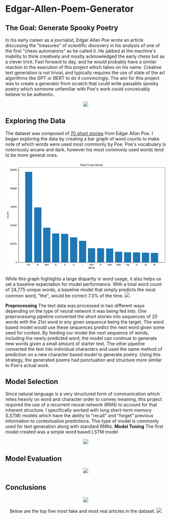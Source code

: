 # Edgar-Allen-Poem-Generator

## The Goal: Generate Spooky Poetry
In his early career as a journalist, Edgar Allan Poe wrote an article discussing the "treasures" of scientific discovery in his analysis of one of the first "chess automatons" as he called it. He jabbed at the machine's inability to think creatively and mostly acknowledged the early chess bot as a clever trick. Fast forward to day, and he would probably have a similar reaction to the execution of this project which takes on his name. Creative text generation is not trivial, and typically requires the use of state of the art algorithms like GPT or BERT to do it convincingly. The aim for this project was to create a generator from scratch that could write passable spooky poetry which someone unfamiliar with Poe's work could conceivably believe to be authentic. 

<p align="center">
  <img src="https://www.ic.edu/sites/default/files/styles/highlights_large2x/public/2019-01/EDGAR%2BALLAN%2BPOE%2BBY%2BSAM%2BSHEARON%2B2017%2B-%2BLow%2BResolution.jpg?h=82e0c6a3&itok=YkkEpsKL">
</p>

## Exploring the Data
The dataset was composed of [70 short stories](https://www.kaggle.com/leangab/poe-short-stories-corpuscsv) from Edgar Allan Poe. I began exploring the data by creating a bar graph of word counts to make note of which words were used most commonly by Poe. Poe's vocabulary is notoriously arcane and dark, however his most commonly used words tend to be more general ones. 
<p align="center">
  <img width="600", src="images/word_counts.png">
</p>
While this graph highlights a large disparity in word usage, it also helps us set a baseline expectation for model performance. With a total word count of 24,775 unique words, a baseline model that simply predicts the most common word, "the", would be correct 7.3% of the time.
  <img src='images/word_frequency_title.png'>

**Preprocessing**
The text data was processed in two different ways depending on the type of neural network it was being fed into. One preprocessing pipeline converted the short stories into sequences of 20 words with the 21st word in any given sequence being the target. The word based model would use these sequences predict the next word given some seed for context. By feeding our model the next sequence of words, including the newly predicted word, the model can continue to generate new words given a small amount of starter text. The other pipeline converted the text into individual characters and used the same method of prediction on a new character based model to generate poetry. Using this strategy, the generated poems had punctuation and structure more similar to Poe's actual work.

## Model Selection
Since natural language is a very structured form of communication which relies heavily on word and character order to convey meaning, this project required the use of a recurrent neural network (RNN) to account for that inherent structure. I specifically worked with long shert-term memory (LSTM) models which have the ability to "recall" and "forget" previous information to contextualize predictions. This type of model is commonly used for text generation along with standard RNNs. 
**Model Tuning**
The first model created was a simple word based LSTM model 

<p align='center'><img src='images/model_pipeline.png'</p>
  

## Model Evaluation
  
<p align='center'><img src='images/model_pipeline.png'</p>


## Conclusions
<p align="center">
  <img width="800", src="images/feature_correlation_Titles.png">
</p>
<p align="center">
Below are the top five most fake and most real articles in the dataset.
  <img width="800", src="images/top_articles.png">
</p>


